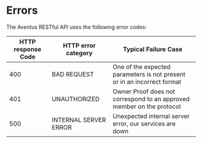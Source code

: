 # Errors

The Aventus RESTful API uses the following error codes:

<!--- Specifically the errors relating to THIS guide. -->

HTTP response Code | HTTP error category | Typical Failure Case
-- | -- | --
400 | BAD REQUEST | One of the expected parameters is not present or in an incorrect format
401 | UNAUTHORIZED | Owner Proof does not correspond to an approved member on the protocol
500 | INTERNAL SERVER ERROR | Unexpected internal server error, our services are down
